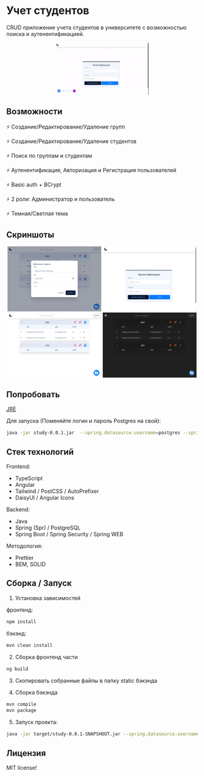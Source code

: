 # Учет студентов
 CRUD приложение учета студентов в университете с возможностью поиска и аутенентификацией.
<p align="center">
<img width="49%" src="assets/example.gif" />
</p>

## Возможности
⚡ Создание/Редактирование/Удаление групп

⚡ Создание/Редактирование/Удаление студентов

⚡ Поиск по группам и студентам

⚡ Аутенентификация, Авторизация и Регистрация пользователей

⚡ Basic auth + BCrypt

⚡ 2 роли: Администратор и пользователь

⚡ Темная/Светлая тема

 ## Скриншоты
<p align="center">
    <img width="49%" src="assets/edit-table.png" />
    <img width="49%" src="assets/login.png" />
    <img width="49%" src="assets/tables.png" />
    <img width="49%" src="assets/dark-theme.png" />
</p>

 ## Попробовать
[JRE](https://github.com/wracce/student-accounting/releases/tag/v0.0.1)

Для запуска (Поменяйте логин и пароль Postgres на свой):
```bash
java -jar study-0.0.1.jar  --spring.datasource.username=postgres --spring.datasource.password=5432
```



## Стек технологий
Frontend:
 * TypeScript
 * Angular
 * Tailwind / PostCSS / AutoPrefixer
 * DaisyUI / Angular Icons

 Backend: 
 * Java
 * Spring (Spr) / PostgreSQL
 * Spring Boot / Spring Security / Spring WEB

Методология: 
 * Prettier
 * BEM, SOLID

## Сборка / Запуск


1. Установка зависимостей

фронтенд:
```bash
npm install
```

бэкэнд:
```bash
mvn clean install
```

2. Сборка фронтенд части

```bash
ng build
```

3. Скопировать собранные файлы в папку static бэкэнда

4. Сборка бэкэнда
```bash
mvn compile
mvn package
```

5. Запуск проекта:
```bash
java -jar target/study-0.0.1-SNAPSHOOT.jar --spring.datasource.username=postgres --spring.datasource.password=5432
```

## Лицензия
MIT license!

